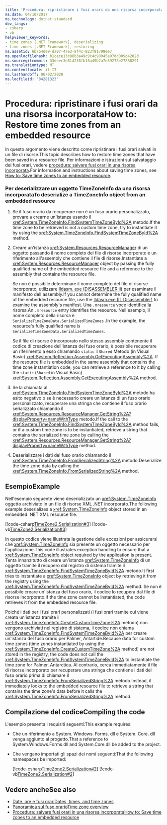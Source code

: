 ```yaml
---
title: 'Procedura: ripristinare i fusi orari da una risorsa incorporata'
ms.date: 04/10/2017
ms.technology: dotnet-standard
dev_langs:
- csharp
- vb
helpviewer_keywords:
- time zones [.NET Framework], deserializing
- time zones [.NET Framework], restoring
ms.assetid: 6b7b4de9-da07-47e3-8f4c-823f81798ee7
ms.openlocfilehash: b1cece13c88b3a49c9c4c90045a07dd009d4282d
ms.sourcegitcommit: 33deec3e814238fb18a49b2a7e89278e27888291
ms.translationtype: MT
ms.contentlocale: it-IT
ms.lasthandoff: 06/02/2020
ms.locfileid: "84281323"
---
```

# <a name="how-to-restore-time-zones-from-an-embedded-resource"></a><span data-ttu-id="ce67e-102">Procedura: ripristinare i fusi orari da una risorsa incorporata</span><span class="sxs-lookup"><span data-stu-id="ce67e-102">How to: Restore time zones from an embedded resource</span></span>

<span data-ttu-id="ce67e-103">In questo argomento viene descritto come ripristinare i fusi orari salvati in un file di risorse.</span><span class="sxs-lookup"><span data-stu-id="ce67e-103">This topic describes how to restore time zones that have been saved in a resource file.</span></span> <span data-ttu-id="ce67e-104">Per informazioni e istruzioni sul salvataggio dei fusi orari, vedere [procedura: salvare fusi orari in una risorsa incorporata](save-time-zones-to-an-embedded-resource.md).</span><span class="sxs-lookup"><span data-stu-id="ce67e-104">For information and instructions about saving time zones, see [How to: Save time zones to an embedded resource](save-time-zones-to-an-embedded-resource.md).</span></span>

### <a name="to-deserialize-a-timezoneinfo-object-from-an-embedded-resource"></a><span data-ttu-id="ce67e-105">Per deserializzare un oggetto TimeZoneInfo da una risorsa incorporata</span><span class="sxs-lookup"><span data-stu-id="ce67e-105">To deserialize a TimeZoneInfo object from an embedded resource</span></span>

1. <span data-ttu-id="ce67e-106">Se il fuso orario da recuperare non è un fuso orario personalizzato, provare a crearne un'istanza usando il <xref:System.TimeZoneInfo.FindSystemTimeZoneById%2A> metodo.</span><span class="sxs-lookup"><span data-stu-id="ce67e-106">If the time zone to be retrieved is not a custom time zone, try to instantiate it by using the <xref:System.TimeZoneInfo.FindSystemTimeZoneById%2A> method.</span></span>

2. <span data-ttu-id="ce67e-107">Creare un'istanza <xref:System.Resources.ResourceManager> di un oggetto passando il nome completo del file di risorse incorporato e un riferimento all'assembly che contiene il file di risorse.</span><span class="sxs-lookup"><span data-stu-id="ce67e-107">Instantiate a <xref:System.Resources.ResourceManager> object by passing the fully qualified name of the embedded resource file and a reference to the assembly that contains the resource file.</span></span>

   <span data-ttu-id="ce67e-108">Se non è possibile determinare il nome completo del file di risorse incorporato, utilizzare [Ildasm. exe (DISASSEMBLER il)](../../framework/tools/ildasm-exe-il-disassembler.md) per esaminare il manifesto dell'assembly.</span><span class="sxs-lookup"><span data-stu-id="ce67e-108">If you cannot determine the fully qualified name of the embedded resource file, use the [Ildasm.exe (IL Disassembler)](../../framework/tools/ildasm-exe-il-disassembler.md) to examine the assembly's manifest.</span></span> <span data-ttu-id="ce67e-109">Una `.mresource` voce identifica la risorsa.</span><span class="sxs-lookup"><span data-stu-id="ce67e-109">An `.mresource` entry identifies the resource.</span></span> <span data-ttu-id="ce67e-110">Nell'esempio, il nome completo della risorsa è `SerializeTimeZoneData.SerializedTimeZones` .</span><span class="sxs-lookup"><span data-stu-id="ce67e-110">In the example, the resource's fully qualified name is `SerializeTimeZoneData.SerializedTimeZones`.</span></span>

   <span data-ttu-id="ce67e-111">Se il file di risorse è incorporato nello stesso assembly contenente il codice di creazione dell'istanza del fuso orario, è possibile recuperare un riferimento a esso chiamando `static` il `Shared` Metodo (in Visual Basic) <xref:System.Reflection.Assembly.GetExecutingAssembly%2A> .</span><span class="sxs-lookup"><span data-stu-id="ce67e-111">If the resource file is embedded in the same assembly that contains the time zone instantiation code, you can retrieve a reference to it by calling the `static` (`Shared` in Visual Basic) <xref:System.Reflection.Assembly.GetExecutingAssembly%2A> method.</span></span>

3. <span data-ttu-id="ce67e-112">Se la chiamata al <xref:System.TimeZoneInfo.FindSystemTimeZoneById%2A> metodo ha esito negativo o se è necessario creare un'istanza di un fuso orario personalizzato, recuperare una stringa che contiene il fuso orario serializzato chiamando il <xref:System.Resources.ResourceManager.GetString%2A?displayProperty=nameWithType> metodo.</span><span class="sxs-lookup"><span data-stu-id="ce67e-112">If the call to the <xref:System.TimeZoneInfo.FindSystemTimeZoneById%2A> method fails, or if a custom time zone is to be instantiated, retrieve a string that contains the serialized time zone by calling the <xref:System.Resources.ResourceManager.GetString%2A?displayProperty=nameWithType> method.</span></span>

4. <span data-ttu-id="ce67e-113">Deserializzare i dati del fuso orario chiamando il <xref:System.TimeZoneInfo.FromSerializedString%2A> metodo.</span><span class="sxs-lookup"><span data-stu-id="ce67e-113">Deserialize the time zone data by calling the <xref:System.TimeZoneInfo.FromSerializedString%2A> method.</span></span>

## <a name="example"></a><span data-ttu-id="ce67e-114">Esempio</span><span class="sxs-lookup"><span data-stu-id="ce67e-114">Example</span></span>

<span data-ttu-id="ce67e-115">Nell'esempio seguente viene deserializzato un <xref:System.TimeZoneInfo> oggetto archiviato in un file di risorse XML .NET incorporato.</span><span class="sxs-lookup"><span data-stu-id="ce67e-115">The following example deserializes a <xref:System.TimeZoneInfo> object stored in an embedded .NET XML resource file.</span></span>

[!code-csharp[TimeZone2.Serialization#3](../../../samples/snippets/csharp/VS_Snippets_CLR/TimeZone2.Serialization/cs/SerializeTimeZoneData.cs#3)]
[!code-vb[TimeZone2.Serialization#3](../../../samples/snippets/visualbasic/VS_Snippets_CLR/TimeZone2.Serialization/vb/SerializeTimeZoneData.vb#3)]

<span data-ttu-id="ce67e-116">In questo codice viene illustrata la gestione delle eccezioni per assicurarsi che <xref:System.TimeZoneInfo> sia presente un oggetto necessario per l'applicazione.</span><span class="sxs-lookup"><span data-stu-id="ce67e-116">This code illustrates exception handling to ensure that a <xref:System.TimeZoneInfo> object required by the application is present.</span></span> <span data-ttu-id="ce67e-117">Tenta innanzitutto di creare un'istanza <xref:System.TimeZoneInfo> di un oggetto tramite il recupero dal registro di sistema tramite il <xref:System.TimeZoneInfo.FindSystemTimeZoneById%2A> metodo.</span><span class="sxs-lookup"><span data-stu-id="ce67e-117">It first tries to instantiate a <xref:System.TimeZoneInfo> object by retrieving it from the registry using the <xref:System.TimeZoneInfo.FindSystemTimeZoneById%2A> method.</span></span> <span data-ttu-id="ce67e-118">Se non è possibile creare un'istanza del fuso orario, il codice lo recupera dal file di risorse incorporato.</span><span class="sxs-lookup"><span data-stu-id="ce67e-118">If the time zone cannot be instantiated, the code retrieves it from the embedded resource file.</span></span>

<span data-ttu-id="ce67e-119">Poiché i dati per i fusi orari personalizzati (i fusi orari tramite cui viene creata un'istanza tramite il <xref:System.TimeZoneInfo.CreateCustomTimeZone%2A> metodo) non vengono archiviati nel registro di sistema, il codice non chiama <xref:System.TimeZoneInfo.FindSystemTimeZoneById%2A> per creare un'istanza del fuso orario per Palmer, Antartide.</span><span class="sxs-lookup"><span data-stu-id="ce67e-119">Because data for custom time zones (time zones instantiated by using the <xref:System.TimeZoneInfo.CreateCustomTimeZone%2A> method) are not stored in the registry, the code does not call the <xref:System.TimeZoneInfo.FindSystemTimeZoneById%2A> to instantiate the time zone for Palmer, Antarctica.</span></span> <span data-ttu-id="ce67e-120">Al contrario, cerca immediatamente il file di risorse incorporato per recuperare una stringa che contiene i dati del fuso orario prima di chiamare il <xref:System.TimeZoneInfo.FromSerializedString%2A> metodo.</span><span class="sxs-lookup"><span data-stu-id="ce67e-120">Instead, it immediately looks to the embedded resource file to retrieve a string that contains the time zone's data before it calls the <xref:System.TimeZoneInfo.FromSerializedString%2A> method.</span></span>

## <a name="compiling-the-code"></a><span data-ttu-id="ce67e-121">Compilazione del codice</span><span class="sxs-lookup"><span data-stu-id="ce67e-121">Compiling the code</span></span>

<span data-ttu-id="ce67e-122">L'esempio presenta i requisiti seguenti:</span><span class="sxs-lookup"><span data-stu-id="ce67e-122">This example requires:</span></span>

- <span data-ttu-id="ce67e-123">Che un riferimento a System. Windows. Forms. dll e System. Core. dll venga aggiunto al progetto.</span><span class="sxs-lookup"><span data-stu-id="ce67e-123">That a reference to System.Windows.Forms.dll and System.Core.dll be added to the project.</span></span>

- <span data-ttu-id="ce67e-124">Che vengano importati gli spazi dei nomi seguenti:</span><span class="sxs-lookup"><span data-stu-id="ce67e-124">That the following namespaces be imported:</span></span>

  [!code-csharp[TimeZone2.Serialization#2](../../../samples/snippets/csharp/VS_Snippets_CLR/TimeZone2.Serialization/cs/SerializeTimeZoneData.cs#2)]
  [!code-vb[TimeZone2.Serialization#2](../../../samples/snippets/visualbasic/VS_Snippets_CLR/TimeZone2.Serialization/vb/SerializeTimeZoneData.vb#2)]

## <a name="see-also"></a><span data-ttu-id="ce67e-125">Vedere anche</span><span class="sxs-lookup"><span data-stu-id="ce67e-125">See also</span></span>

- [<span data-ttu-id="ce67e-126">Date, ore e fusi orari</span><span class="sxs-lookup"><span data-stu-id="ce67e-126">Dates, times, and time zones</span></span>](index.md)
- [<span data-ttu-id="ce67e-127">Panoramica sul fuso orario</span><span class="sxs-lookup"><span data-stu-id="ce67e-127">Time zone overview</span></span>](time-zone-overview.md)
- [<span data-ttu-id="ce67e-128">Procedura: salvare fusi orari in una risorsa incorporata</span><span class="sxs-lookup"><span data-stu-id="ce67e-128">How to: Save time zones to an embedded resource</span></span>](save-time-zones-to-an-embedded-resource.md)
